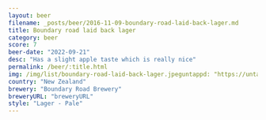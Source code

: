 ```yaml
---
layout: beer
filename: _posts/beer/2016-11-09-boundary-road-laid-back-lager.md
title: Boundary road laid back lager
category: beer
score: 7
beer-date: "2022-09-21"
desc: "Has a slight apple taste which is really nice"
permalink: /beer/:title.html
img: /img/list/boundary-road-laid-back-lager.jpeguntappd: "https://untappd.com/b/boundary-road-brewery-laid-back-lager/4565377"
country: "New Zealand"
brewery: "Boundary Road Brewery"
breweryURL: "breweryURL"
style: "Lager - Pale"
---
```

